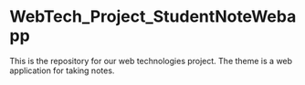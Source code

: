 # WebTech_Project_StudentNoteWebapp
This is the repository for our web technologies project. The theme is a web application for taking notes. 
